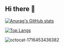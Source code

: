 ## Hi there 👋

[![Anurag's GitHub stats](https://github-readme-stats.vercel.app/api?username=Hvfidolov&show_icons=true&theme=tokyonight)](https://github.com/Hvfidolov/github-readme-stats)

[![Top Langs](https://github-readme-stats.vercel.app/api/top-langs/?username=Hvfidolov&show_icons=true&theme=tokyonight)](https://github.com/Hvfidolov/github-readme-stats)

![octocat-1716453436382](https://github.com/Hvfidolov/Hvfidolov/assets/116460910/194564ab-abfb-41c5-b515-4a9e73a967d3)

<!--
**Hvfidolov/Hvfidolov** is a ✨ _special_ ✨ repository because its `README.md` (this file) appears on your GitHub profile.

Here are some ideas to get you started:

- 🔭 I’m currently working on ...
- 🌱 I’m currently learning ...
- 👯 I’m looking to collaborate on ...
- 🤔 I’m looking for help with ...
- 💬 Ask me about ...
- 📫 How to reach me: ...
- 😄 Pronouns: ...
- ⚡ Fun fact: ...
-->

